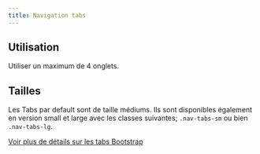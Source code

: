 ```yaml
---
title: Navigation tabs
---
```


## Utilisation

Utiliser un maximum de 4 onglets.

## Tailles

Les Tabs par default sont de taille médiums. Ils sont disponibles également en version small et large avec les classes suivantes; <code>.nav-tabs-sm</code> ou bien <code>.nav-tabs-lg</code>. 

[Voir plus de détails sur les tabs Bootstrap](https://getbootstrap.com/docs/4.3/components/navs/#tabs)
